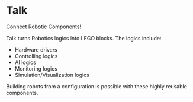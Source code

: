 # Talk

Connect Robotic Components!

Talk turns Robotics logics into LEGO blocks.
The logics include:

- Hardware drivers
- Controlling logics
- AI logics
- Monitoring logics
- Simulation/Visualization logics

Building robots from a configuration is possible with these highly reusable
components.
